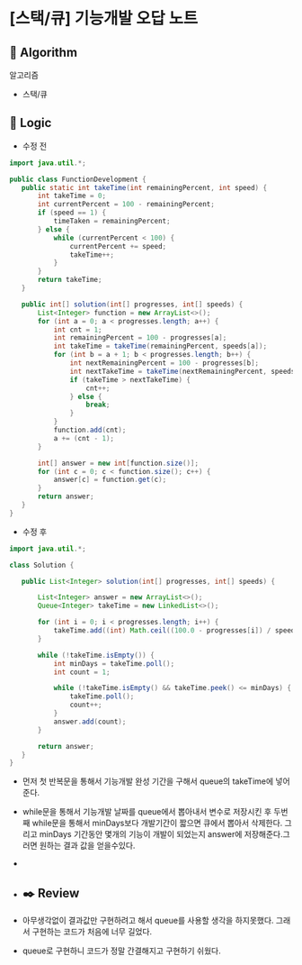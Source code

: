 # [스택/큐] 기능개발 오답 노트

## :pushpin: **Algorithm**

알고리즘

- 스택/큐

## :round_pushpin: **Logic**

- 수정 전

 ```java
import java.util.*;

public class FunctionDevelopment {
    public static int takeTime(int remainingPercent, int speed) {
        int takeTime = 0;
        int currentPercent = 100 - remainingPercent;
        if (speed == 1) {
            timeTaken = remainingPercent;
        } else {
            while (currentPercent < 100) {
                currentPercent += speed;
                takeTime++;
            }
        }
        return takeTime;
    }

    public int[] solution(int[] progresses, int[] speeds) {
        List<Integer> function = new ArrayList<>();
        for (int a = 0; a < progresses.length; a++) {
            int cnt = 1;
            int remainingPercent = 100 - progresses[a];
            int takeTime = takeTime(remainingPercent, speeds[a]);
            for (int b = a + 1; b < progresses.length; b++) {
                int nextRemainingPercent = 100 - progresses[b];
                int nextTakeTime = takeTime(nextRemainingPercent, speeds[b]);
                if (takeTime > nextTakeTime) {
                    cnt++;
                } else {
                    break;
                }
            }
            function.add(cnt);
            a += (cnt - 1);
        }

        int[] answer = new int[function.size()];
        for (int c = 0; c < function.size(); c++) {
            answer[c] = function.get(c);
        }
        return answer;
    }
}


 ```

- 수정 후

 ```java
import java.util.*;

class Solution {

    public List<Integer> solution(int[] progresses, int[] speeds) {

        List<Integer> answer = new ArrayList<>();
        Queue<Integer> takeTime = new LinkedList<>();

        for (int i = 0; i < progresses.length; i++) {
            takeTime.add((int) Math.ceil((100.0 - progresses[i]) / speeds[i]));
        }

        while (!takeTime.isEmpty()) {
            int minDays = takeTime.poll();
            int count = 1;

            while (!takeTime.isEmpty() && takeTime.peek() <= minDays) {
                takeTime.poll();
                count++;
            }
            answer.add(count);
        }

        return answer;
    }
}
 ```

- 먼저 첫 반복문을 통해서 기능개발 완성 기간을 구해서 queue의 takeTime에 넣어준다.
- while문을 통해서 기능개발 날짜를 queue에서 뽑아내서 변수로 저장시킨 후 두번째 while문을 통해서 minDays보다 개발기간이 짧으면 큐에서 뽑아서 삭제한다. 그리고 minDays 기간동안 몇개의 기능이 개발이 되었는지 answer에 저장해준다.그러면 원하는 결과 값을 얻을수있다.
- 
- ## :black_nib: **Review**

- 아무생각없이 결과값만 구현하려고 해서 queue를 사용할 생각을 하지못했다. 그래서 구현하는 코드가 처음에 너무 길었다.
- queue로 구현하니 코드가 정말 간결해지고 구현하기 쉬웠다. 
